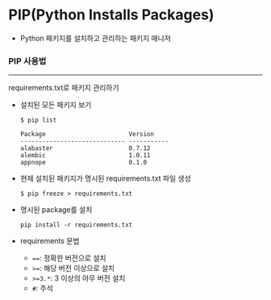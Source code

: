 # PIP(Python Installs Packages)

- Python 패키지를 설치하고 관리하는 패키지 매니저

    

### PIP 사용법

------

requirements.txt로 패키지 관리하기

- 설치된 모든 패키지 보기

    ```
    $ pip list
    
    Package                       Version
    ----------------------------- -----------
    alabaster                     0.7.12
    alembic                       1.0.11
    appnope                       0.1.0
    ```

- 현재 설치된 패키지가 명시된 requirements.txt 파일 생성

    ```
    $ pip freeze > requirements.txt
    ```

- 명시된 package를 설치

    ```
    pip install -r requirements.txt 
    ```

- requirements 문법

    - `==`: 정확한 버전으로 설치
    - `>=`: 해당 버전 이상으로 설치
    - `>=3.*`: 3 이상의 아무 버전 설치
    - `#`: 주석
